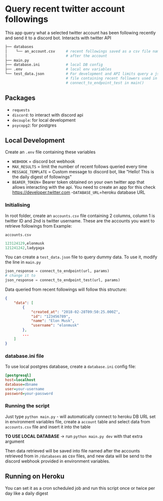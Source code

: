 # Query recent twitter account followings

This app query what a selected twitter account has been following recently and send it to a discord bot. 
Interacts with twitter API

```bash
├── databases
│    └── an_account.csv     # recent followings saved as a csv file named 
│                           # after the account
├── main.py                 
├── database.ini            # local DB config
├── .env                    # local env variables
└── test_data.json          # For development and API limits query a json 
                            # file containing recent followers used in 
                            # connect_to_endpoint_test in main()
```

## Packages
- `requests`
- `discord`: to interact with discord api
- `decouple`: for local development
- `psycopg2`: for postgres

## Local Development

Create an `.env` file containing these variables
- `WEBHOOK` = discord bot webhook
- `MAX_RESULTS` = limit the number of recent follows queried every time
- `MESSAGE_TEMPLATE` = Custom message to discord bot, like "Hello! This is the daily digest of followings"
- `BEARER_TOKEN`= Bearer token obtained on your own twitter app that allows interacting with the api. You need to create an app for this check https://developer.twitter.com
-`DATABASE_URL`=heroku database URL

### Initialising

In root folder, create an `accounts.csv` file containing 2 columns, column 1 is twitter ID and 2nd is twitter username. These are the accounts you want to retrieve followings from
Example:

`accounts.csv`
```python
123124129,elonmusk
121241242,ladygaga
```

You can create a `test_data.json` file to query dummy data.
To use it, modify the line in `main.py`
```python
json_response = connect_to_endpoint(url, params)
# change it to
json_response = connect_to_endpoint_test(url, params)
```
Data queried from recent followings will follow this structure:
```json
{
    "data": [
        {
            "created_at": "2018-02-28T09:50:25.000Z",
            "id": "123456789",
            "name": "Elon Musk",
            "username": "elonmusk"
        },
        ...
    ]
}
```

### database.ini file
To use local postgres database, create a `database.ini` config file:
```ini
[postgresql]
host=localhost
database=dbname
user=your-username
password=your-password
```

### Running the script
Just type `python main.py` - will automatically connect to heroku DB URL set in environment variables file, create a `account` table and select data from `accounts.csv` file and insert it into the table

**TO USE LOCAL DATABASE** -> run `python main.py dev` with that extra argument

Then data retrieved will be saved into file named after the accounts retrieved from in `/databases` as csv files, and new data will be send to the discord webhook provided in environment variables.


## Running on Heroku
You can set it as a cron scheduled job and run this script once or twice per day like a daily digest